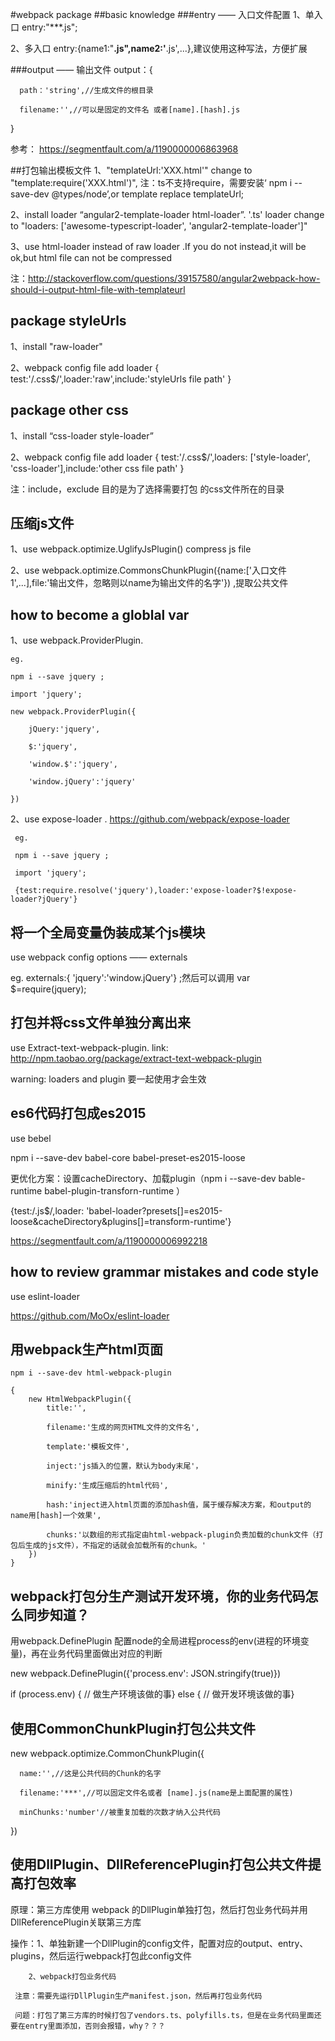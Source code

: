 #webpack package
##basic knowledge
###entry —— 入口文件配置
 1、单入口 entry:"***.js";

 2、多入口 entry:{name1:"**.js",name2:'**.js',...},建议使用这种写法，方便扩展

###output —— 输出文件
  output：{

      path：'string',//生成文件的根目录 
      
      filename:'',//可以是固定的文件名 或者[name].[hash].js

  }

参考： https://segmentfault.com/a/1190000006863968

##打包输出模板文件
 1、"templateUrl:'XXX.html'" change to "template:require('XXX.html')", 注：ts不支持require，需要安装‘ npm i --save-dev @types/node’,or template replace templateUrl;
 
 2、install loader “angular2-template-loader html-loader”. '.ts' loader change to "loaders: ['awesome-typescript-loader', 'angular2-template-loader']"
 
 3、use html-loader instead of raw loader .If you do not instead,it will be ok,but html file can not be compressed 
 
 注：http://stackoverflow.com/questions/39157580/angular2webpack-how-should-i-output-html-file-with-templateurl

## package styleUrls 
 1、install "raw-loader" 

 2、webpack config file add loader { test:'/\.css$/',loader:'raw',include:'styleUrls file path' } 

## package other css
 1、install “css-loader style-loader”
 
 2、webpack config file add loader { test:'/\.css$/',loaders: ['style-loader', 'css-loader'],include:'other css file path' }
 
 注：include，exclude 目的是为了选择需要打包 的css文件所在的目录

## 压缩js文件
 1、use webpack.optimize.UglifyJsPlugin() compress js file

 2、use webpack.optimize.CommonsChunkPlugin({name:['入口文件1',...],file:'输出文件，忽略则以name为输出文件的名字'}) ,提取公共文件

## how to become a globlal var 
 1、use webpack.ProviderPlugin.
   
    eg.

    npm i --save jquery ;

    import 'jquery';

    new webpack.ProviderPlugin({

        jQuery:'jquery',
        
        $:'jquery',

        'window.$':'jquery',
        
        'window.jQuery':'jquery'
   
    })

  2、use expose-loader  . https://github.com/webpack/expose-loader
     
     eg.
    
     npm i --save jquery ;

     import 'jquery';

     {test:require.resolve('jquery'),loader:'expose-loader?$!expose-loader?jQuery'}


## 将一个全局变量伪装成某个js模块
   use webpack config options —— externals 

   eg. externals:{ 'jquery':'window.jQuery'} ;然后可以调用 var $=require(jquery);   

    
## 打包并将css文件单独分离出来
  use Extract-text-webpack-plugin.  link: http://npm.taobao.org/package/extract-text-webpack-plugin
  
  warning: loaders and plugin 要一起使用才会生效

## es6代码打包成es2015
  use bebel 

  npm i --save-dev babel-core babel-preset-es2015-loose
  
  更优化方案：设置cacheDirectory、加载plugin（npm i --save-dev bable-runtime babel-plugin-transforn-runtime ）

  {test:/\.js$/,loader: 'babel-loader?presets[]=es2015-loose&cacheDirectory&plugins[]=transform-runtime'}

  https://segmentfault.com/a/1190000006992218

## how to review grammar mistakes and code style
   use eslint-loader

   https://github.com/MoOx/eslint-loader

## 用webpack生产html页面
    npm i --save-dev html-webpack-plugin

    {
        new HtmlWebpackPlugin({
            title:'',

            filename:'生成的网页HTML文件的文件名',

            template:'模板文件',

            inject:'js插入的位置，默认为body末尾'，

            minify:'生成压缩后的html代码',

            hash:'inject进入html页面的添加hash值，属于缓存解决方案，和output的name用[hash]一个效果',

            chunks:'以数组的形式指定由html-webpack-plugin负责加载的chunk文件（打包后生成的js文件），不指定的话就会加载所有的chunk。'
        })
    }

## webpack打包分生产测试开发环境，你的业务代码怎么同步知道？
  用webpack.DefinePlugin 配置node的全局进程process的env(进程的环境变量)，再在业务代码里面做出对应的判断

  new webpack.DefinePlugin({'process.env': JSON.stringify(true)})

  if (process.env) { // 做生产环境该做的事} else { // 做开发环境该做的事}

## 使用CommonChunkPlugin打包公共文件
  new webpack.optimize.CommonChunkPlugin({

      name:'',//这是公共代码的Chunk的名字

      filename:'***',//可以固定文件名或者 [name].js(name是上面配置的属性)

      minChunks:'number'//被重复加载的次数才纳入公共代码

  })

## 使用DllPlugin、DllReferencePlugin打包公共文件提高打包效率
  原理：第三方库使用 webpack 的DllPlugin单独打包，然后打包业务代码并用DllReferencePlugin关联第三方库
  
  操作：1、单独新建一个DllPlugin的config文件，配置对应的output、entry、plugins，然后运行webpack打包此config文件
        
        2、webpack打包业务代码

     注意：需要先运行DllPlugin生产manifest.json，然后再打包业务代码

     问题：打包了第三方库的时候打包了vendors.ts、polyfills.ts，但是在业务代码里面还要在entry里面添加，否则会报错，why？？？
